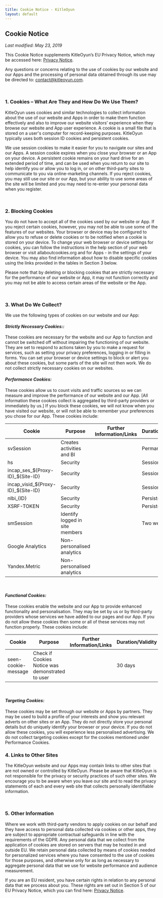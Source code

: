 ```yaml
---
title: Cookie Notice - KitleOyun
layout: default
---
```


<div class="page-caption">
    <h2 class="caption">Cookie Notice</h2>
</div>
<section class="text">
    <div class="container tight bg-accent top-space-2x bottom-space-2x">
        <p><i>Last modified: May 23, 2019</i></p>
        <p>
            This Cookie Notice supplements KitleOyun’s EU Privacy Notice, which may be accessed here:
            <a href="/privacy/eu.html">Privacy Notice</a>.
        </p>
        <p>
            Any questions or concerns relating to the use of cookies by our website and our Apps and the processing
            of personal data obtained through its use may be directed to: <a
                href="mailto:contact@kitleoyun.com">contact@kitleoyun.com</a>.
        </p>
        <br/>
        <h3>1. Cookies – What Are They and How Do We Use Them?</h3>
        <p>
            KitleOyun uses cookies and similar technologies to collect information about the use of our website and Apps
            in order to make them function effectively and also to improve our website visitors’ experience when
            they browse our website and App user experience. A cookie is a small file that is stored on a user's
            computer for record-keeping purposes. KitleOyun typically uses both session ID cookies and persistent cookies.
        </p>
        <p>
            We use session cookies to make it easier for you to navigate our sites and our Apps. A session cookie
            expires when you close your browser or an App on your device. A persistent cookie remains on your hard
            drive for an extended period of time, and can be used when you return to our site to help identify you
            or allow you to log in, or on other third-party sites to communicate to you via online-marketing
            channels. If you reject cookies, you may still use our site or our App, but your ability to use some
            areas of the site will be limited and you may need to re-enter your personal data when you register.
        </p>
        <br/>
        <h3>2. Blocking Cookies</h3>
        <p>
            You do not have to accept all of the cookies used by our website or App. If you reject certain cookies,
            however, you may not be able to use some of the features of our websites. Your browser or device may be
            configured to allow you to refuse or delete cookies or to be notified when a cookie is stored on your
            device. To change your web browser or device settings for cookies, you can follow the instructions in
            the help section of your web browser or visit allaboutcookies.org and for Apps - in the settings of your
            device. You may also find information about how to disable specific cookies using the links provided in
            the tables in Section 3 below.
        </p>
        <p>
            Please note that by deleting or blocking cookies that are strictly necessary for the performance of our
            website or App, it may not function correctly and you may not be able to access certain areas of the
            website or the App.
        </p>
        <br/>
        <h3>3. What Do We Collect?</h3>
        <p>We use the following types of cookies on our website and our App:</p>
        <h4><i>Strictly Necessary Cookies::</i></h4>
        <p>
            These cookies are necessary for the website and our App to function and cannot be switched off without
            impairing the functioning of our website. They are set to respond to actions taken by you to make a
            request for services, such as setting your privacy preferences, logging in or filling in forms. You can
            set your browser or device settings to block or alert you about these cookies, but some parts of the
            site will not then work. We do not collect strictly necessary cookies on our websites.
        </p>
        <h4><i>Performance Cookies:</i></h4>
        <p>
            These cookies allow us to count visits and traffic sources so we can measure and improve the performance
            of our website and our App. [All information these cookies collect is aggregated by third-party
            providers or immediately by us.] If you block these cookies, we will not know when you have visited our
            website, or will not be able to remember your preferences you chose for our App. These cookies include:
        </p>
        <table style="width:100%">
            <thead>
                <tr>
                    <th>Cookie</th>
                    <th>Purpose</th>
                    <th>Further Information/Links</th>
                    <th>Duration/Validity</th>
                </tr>
            </thead>
            <tbody>
                <tr>
                    <td>svSession</td>
                    <td>
                        Creates activities and BI
                    </td>
                    <td></td>
                    <td>Permanent</td>
                </tr>
                <tr>
                    <td>hs</td>
                    <td>Security</td>
                    <td></td>
                    <td>Session</td>
                </tr>
                <tr>
                    <td>incap_ses_${Proxy-ID}_${Site-ID}</td>
                    <td>Security</td>
                    <td></td>
                    <td>Session</td>
                </tr>
                <tr>
                    <td>incap_visid_${Proxy-ID}_${Site-ID}</td>
                    <td>Security</td>
                    <td></td>
                    <td>Session</td>
                </tr>
                <tr>
                    <td>nlbi_{ID}</td>
                    <td>Security</td>
                    <td></td>
                    <td>Persistent cookie</td>
                </tr>
                <tr>
                    <td>XSRF-TOKEN</td>
                    <td>Security</td>
                    <td></td>
                    <td>Persistent cookie</td>
                </tr>
                <tr>
                    <td>smSession</td>
                    <td>Identify logged in site members</td>
                    <td></td>
                    <td>Two weeks</td>
                </tr>
                <tr>
                    <td>Google Analytics</td>
                    <td>Non-personalised analytics</td>
                    <td></td>
                    <td></td>
                </tr>
                <tr>
                    <td>Yandex.Metric</td>
                    <td>Non-personalised analytics</td>
                    <td></td>
                    <td></td>
                </tr>
            </tbody>
        </table>
        <br />
        <h4><i>Functional Cookies:</i></h4>
        <p>
            These cookies enable the website and our App to provide enhanced functionality and personalisation. They
            may be set by us or by third-party providers whose services we have added to our pages and our App. If
            you do not allow these cookies then some or all of these services may not function properly. These
            cookies include:
        </p>
        <table style="width:100%">
            <thead>
                <tr>
                    <th>Cookie</th>
                    <th>Purpose</th>
                    <th>Further Information/Links</th>
                    <th>Duration/Validity</th>
                </tr>
            </thead>
            <tbody>
                <tr>
                    <td>seen-cookie-message</td>
                    <td>Check if Cookies Notice was demonstrated to user</td>
                    <td></td>
                    <td>30 days</td>
                </tr>
            </tbody>
        </table>
        <br />
        <h4><i>Targeting Cookies:</i></h4>
        <p>
            These cookies may be set through our website or Apps by partners. They may be used to build a profile of
            your interests and show you relevant adverts on other sites or an App. They do not directly store your
            personal details but do uniquely identify your browser or your device. If you do not allow these
            cookies, you will experience less personalised advertising. We do not collect targeting cookies except
            for the cookies mentioned under Performance Cookies.
        </p>
        <h3>4. Links to Other Sites</h3>
        <p>
            The KitleOyun website and our Apps may contain links to other sites that are not owned or controlled by KitleOyun.
            Please be aware that KitleOyun is not responsible for the privacy or security practices of such other sites.
            We encourage you to be aware when you leave our site and to read the privacy statements of each and
            every web site that collects personally identifiable information.
        </p>
        <br/>
        <h3>5. Other Information</h3>
        <p>
            Where we work with third-party vendors to apply cookies on our behalf and they have access to personal
            data collected via cookies or other apps, they are subject to appropriate contractual safeguards in line
            with the requirements of the GDPR. Any personal data that we collect from the application of cookies are
            stored on servers that may be hosted in and outside EU. We retain personal data collected by means of
            cookies needed for personalized services where you have consented to the use of cookies for those
            purposes, and otherwise only for as long as necessary to aggregate personal data that we use for website
            performance and audience measurement.
        </p>
        <p>
            If you are an EU resident, you have certain rights in relation to any personal data that we process
            about you. These rights are set out in Section 5 of our EU Privacy Notice, which you can find here: <a
                href="/privacy/eu.html">Privacy Notice</a>.
        </p>
    </div>
</section>

